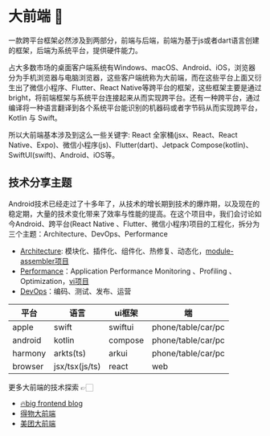 # 大前端 👋

一款跨平台框架必然涉及到两部分，前端与后端，前端为基于js或者dart语言创建的框架，后端为系统平台，提供硬件能力。

占大多数市场的桌面客户端系统有Windows、macOS、Android、iOS，浏览器分为手机浏览器与电脑浏览器，这些客户端统称为大前端，而在这些平台上面又衍生出了微信小程序、Flutter、React Native等跨平台的框架，这些框架主要是通过bright，将前端框架与系统平台连接起来从而实现跨平台。还有一种跨平台，通过编译将一种语言翻译到各个系统平台能识别的机器码或者字节码从而实现跨平台，Kotlin 与 Swift。

所以大前端基本涉及到这么一些关键字: React 全家桶(jsx、React、React Native、Expo)、微信小程序(js)、Flutter(dart)、Jetpack Compose(kotlin)、SwiftUI(swift)、Android、iOS等。

## 技术分享主题

Android技术已经走过了十多年了，从技术的增长期到技术的爆炸期，以及现在的稳定期，大量的技术变化带来了效率与性能的提高。在这个项目中，我们会讨论如今Android、跨平台(React Native 、Flutter、微信小程序)项目的工程化，拆分为三个主题：Architecture、DevOps、Performance

- [Architecture](https://big-frontend.github.io/.github/arch/design_patterns/): 模块化、插件化、组件化、热修复、动态化，[module-assembler项目](https://github.com/big-frontend/module-assembler/wiki)
- [Performance](https://big-frontend.github.io/.github/perf/)：Application Performance Monitoring 、Profiling 、 Optimization，[vi项目](https://github.com/big-frontend/vi)
- [DevOps](https://big-frontend.github.io/.github/devops/)：编码、测试、发布、运营


平台|语言| ui框架 |端
---|---|---|----
apple|swift| swiftui| phone/table/car/pc
android|kotlin| compose| phone/table/car/pc
harmony|arkts(ts) |arkui| phone/table/car/pc
browser|jsx/tsx(js/ts)| react|  web

更多大前端的技术探索 👉🏻 

- [🔥big frontend blog](https://big-frontend.github.io/.github/)
- [得物大前端](https://tech.dewu.com/section?category_id=1)
- [美团大前端](https://tech.meituan.com/tags/%E5%89%8D%E7%AB%AF.html)
